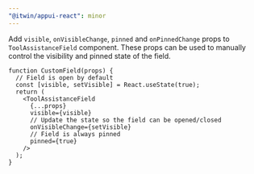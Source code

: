 ```yaml
---
"@itwin/appui-react": minor
---
```


Add `visible`, `onVisibleChange`, `pinned` and `onPinnedChange` props to `ToolAssistanceField` component. These props can be used to manually control the visibility and pinned state of the field.

```tsx
function CustomField(props) {
  // Field is open by default
  const [visible, setVisible] = React.useState(true);
  return (
    <ToolAssistanceField
      {...props}
      visible={visible}
      // Update the state so the field can be opened/closed
      onVisibleChange={setVisible}
      // Field is always pinned
      pinned={true}
    />
  );
}
```
